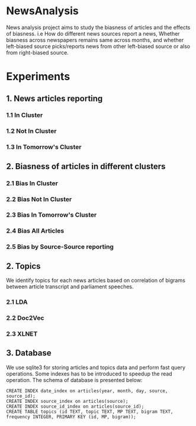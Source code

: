 # NewsAnalysis
News analysis project aims to study the biasness of articles and the effects of biasness. i.e How do different news sources report a news, Whether biasness across newspapers remains same across months, and whether left-biased source picks/reports news from other left-biased source or also from right-biased source.

# Experiments
## 1. News articles reporting
  
  ### 1.1 In Cluster
  
  ### 1.2 Not In Cluster
  
  ### 1.3 In Tomorrow's Cluster
  
## 2. Biasness of articles in different clusters

### 2.1 Bias In Cluster

### 2.2 Bias Not In Cluster

### 2.3 Bias In Tomorrow's Cluster

### 2.4 Bias All Articles

### 2.5 Bias by Source-Source reporting

## 2. Topics
We identify topics for each news articles based on correlation of bigrams between article transcript and 
parliament speeches.

### 2.1 LDA

### 2.2 Doc2Vec

### 2.3 XLNET

## 3. Database
We use sqlite3 for storing articles and topics data and perform fast query operations. Some indexes has to be
introduced to speedup the read operation. The schema of database is presented below:

```CREATE TABLE articles (source_id TEXT, source TEXT, day INTEGER, month INTEGER, year INTEGER, program_name TEXT, transcript TEXT, topic text, PRIMARY KEY (source_id, day, month, year, program_name));
CREATE INDEX date_index on articles(year, month, day, source, source_id);
CREATE INDEX source_index on articles(source);
CREATE INDEX source_id_index on articles(source_id);
CREATE TABLE topics (id TEXT, topic TEXT, MP TEXT, bigram TEXT, frequency INTEGER, PRIMARY KEY (id, MP, bigram));
```
